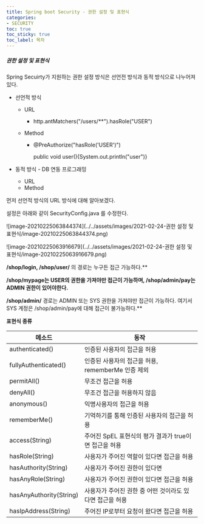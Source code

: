 ```yaml
---
title: Spring boot Security - 권한 설정 및 표현식
categories:
- SECURITY
toc: true
toc_sticky: true
toc_label: 목차
---
```




##### 권한 설정 및 표현식

Spring Secuirty가 지원하는 권한 설정 방식은 선언전 방식과 동적 방식으로 나누어져 있다.

* 선언적 방식

  * URL

    * http.antMatchers("/users/**").hasRole("USER")

  * Method

    * @PreAuthorize("hasRole('USER')")

      public void user(){System.out.println("user")}

* 동적 방식 - DB 연동 프로그래밍

  * URL
  * Method





먼저 선언적 방식의 URL 방식에 대해 알아보겠다.

설정은 아래와 같이 SecurityConfig.java 를 수정한다.

![image-20210225063844374](../../assets/images/2021-02-24-권한 설정 및 표현식/image-20210225063844374.png)



![image-20210225063916679](../../assets/images/2021-02-24-권한 설정 및 표현식/image-20210225063916679.png)

**/shop/login, /shop/user/** 의 경로는 누구든 접근 가능하다.**

**/shop/mypage는 USER의 권한을 가져야만 접근이 가능하며, /shop/admin/pay는 ADMIN 권한이 있어야한다.**

**/shop/admin/** 경로는 ADMIN 또는 SYS 권한을 가져야만 접근이 가능하다. 여기서 SYS 계정은 /shop/admin/pay에 대해 접근이 불가능하다.**



**표현식 종류**

| 메소드                  | 동작                                                     |
| ----------------------- | -------------------------------------------------------- |
| authenticated()         | 인증된 사용자의 접근을 허용                              |
| fullyAuthenticated()    | 인증된 사용자의 접근을 허용, rememberMe 인증 제외        |
| permitAll()             | 무조건 접근을 허용                                       |
| denyAll()               | 무조건 접근을 허용하지 않음                              |
| anonymous()             | 익명사용자의 접근을 허용                                 |
| rememberMe()            | 기억하기를 통해 인증된 사용자의 접근을 허용              |
| access(String)          | 주어진 SpEL 표현식의 평가 결과가 true이면 접근을 허용    |
| hasRole(String)         | 사용자가 주어진 역할이 있다면 접근을 허용                |
| hasAuthority(String)    | 사용자가 주어진 권한이 있다면                            |
| hasAnyRole(String)      | 사용자가 주어진 권한이 있다면 접근을 허용                |
| hasAnyAuthority(String) | 사용자가 주어진 권한 중 어떤 것이라도 있다면 접근을 허용 |
| hasIpAddress(String)    | 주어진 IP로부터 요청이 왔다면 접근을 허용                |

